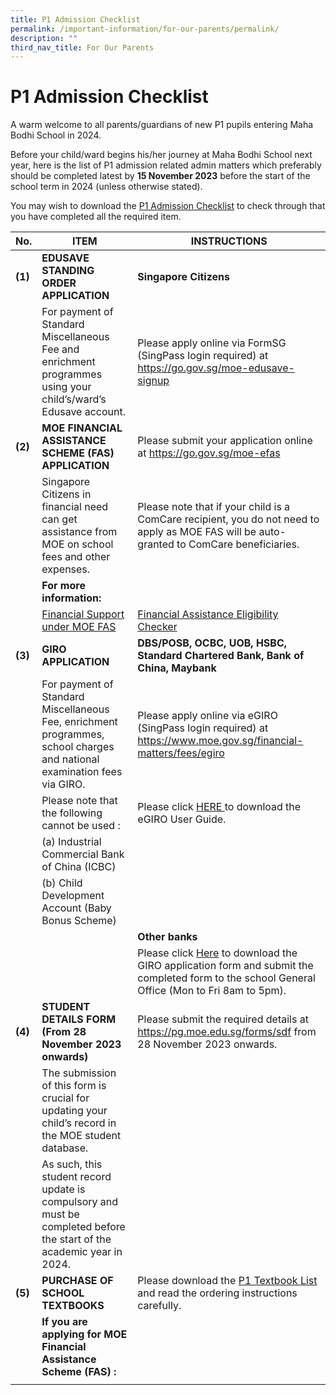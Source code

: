 ```yaml
---
title: P1 Admission Checklist
permalink: /important-information/for-our-parents/permalink/
description: ""
third_nav_title: For Our Parents
---
```

# **P1 Admission Checklist**

A warm welcome to all parents/guardians of new P1 pupils entering Maha Bodhi School in 2024. 

Before your child/ward begins his/her journey at Maha Bodhi School next year, here is the list of P1 admission related admin matters which preferably should be completed latest by **15 November 2023** before the start of the school term in 2024 (unless otherwise stated).

You may wish to download the [P1 Admission Checklist](/files/p1%20admission%20checklist%202024.pdf) to check through that you have completed all the required item.


| **No.**| **ITEM**| **INSTRUCTIONS**|
| -------- | -------- | -------- |
| **(1)**| **EDUSAVE STANDING ORDER APPLICATION**| **Singapore Citizens**|
| | For payment of Standard Miscellaneous Fee and enrichment programmes using your child’s/ward’s Edusave account.| Please apply online via FormSG (SingPass login required) at https://go.gov.sg/moe-edusave-signup |
| **(2)**| **MOE FINANCIAL ASSISTANCE SCHEME (FAS) APPLICATION**| Please submit your application online at https://go.gov.sg/moe-efas |
|      | Singapore Citizens in financial need can get assistance from MOE on school fees and other expenses.| Please note that if your child is a ComCare recipient, you do not need to apply as MOE FAS will be auto-granted to ComCare beneficiaries.| 
|  | **For more information:** | |
|  | [Financial Support under MOE FAS](https://raw.githubusercontent.com/isomerpages/moe-mahabodhisch/staging/images/moe%20financial%20assistance%20scheme%20(fas)%202024.png) | [Financial Assistance Eligibility Checker](https://www.moe.gov.sg/financial-matters/financial-assistance) |
| **(3)**| **GIRO APPLICATION**| **DBS/POSB, OCBC, UOB, HSBC, Standard Chartered Bank, Bank of China, Maybank**|
|  | For payment of Standard Miscellaneous Fee, enrichment programmes, school charges and national examination fees via GIRO.  |Please apply online via eGIRO (SingPass login required) at https://www.moe.gov.sg/financial-matters/fees/egiro |
|  | Please note that the following cannot be used : | Please click [HERE ](/files/user%20guide%20for%20egiro%20application%20as%20at%204th%20sep%202023.pdf) to download the eGIRO User Guide. |
|  | (a) Industrial Commercial Bank of China (ICBC) | |
|  | (b) Child Development Account (Baby Bonus Scheme)  |
|  |  | **Other banks** |
|  |  | Please click [Here](/files/to%20join%20giro%20with%20moe,%20bank%20account%20holder%20can%20use%20the%20following%20methods%20below.pdf) to download the GIRO application form and submit the completed form to the school General Office (Mon to Fri 8am to 5pm). |
| **(4)** | **STUDENT DETAILS FORM (From 28 November 2023 onwards)** | Please submit the required details at https://pg.moe.edu.sg/forms/sdf from 28 November 2023 onwards. |
|  | The submission of this form is crucial for updating your child’s record in the MOE student database. |  |
|  |  As such, this student record update is compulsory and must be completed before the start of the academic year in 2024. |  |
| **(5)** | **PURCHASE OF SCHOOL TEXTBOOKS** | Please download the [P1 Textbook List](/files/2024%20p1%20school%20textbooks%20list.pdf) and read the ordering instructions carefully. |
|  | **If you are applying for MOE Financial Assistance Scheme (FAS) :**|  |
|  |  